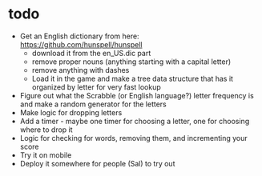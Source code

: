 # todo

- Get an English dictionary from here: https://github.com/hunspell/hunspell
    - download it from the en_US.dic part
    - remove proper nouns (anything starting with a capital letter)
    - remove anything with dashes
    - Load it in the game and make a tree data structure that has it organized by letter for very fast lookup
- Figure out what the Scrabble (or English language?) letter frequency is and make a random generator for the letters
- Make logic for dropping letters
- Add a timer - maybe one timer for choosing a letter, one for choosing where to drop it
- Logic for checking for words, removing them, and incrementing your score
- Try it on mobile
- Deploy it somewhere for people (Sal) to try out